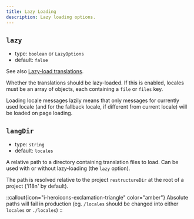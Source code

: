 ```yaml
---
title: Lazy Loading
description: Lazy loading options.
---
```


## `lazy`

- type: `boolean` or `LazyOptions`
- default: `false`

See also [Lazy-load translations](/docs/guide/lazy-load-translations).

Whether the translations should be lazy-loaded. If this is enabled, locales must be an array of objects, each containing a `file` or `files` key.

Loading locale messages lazily means that only messages for currently used locale (and for the fallback locale, if different from current locale) will be loaded on page loading.

## `langDir`

- type: `string`
- default: `locales`

A relative path to a directory containing translation files to load. Can be used with or without lazy-loading (the `lazy` option).

The path is resolved relative to the project `restructureDir` at the root of a project ('i18n' by default).

::callout{icon="i-heroicons-exclamation-triangle" color="amber"}
Absolute paths will fail in production (eg. `/locales` should be changed into either `locales` or `./locales`)
::
